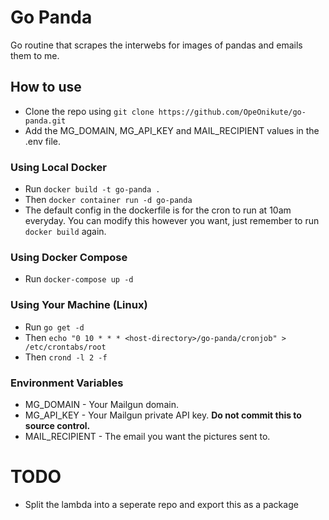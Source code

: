 # Go Panda

Go routine that scrapes the interwebs for images of pandas and emails them to me.

## How to use

- Clone the repo using `git clone https://github.com/OpeOnikute/go-panda.git`
- Add the MG_DOMAIN, MG_API_KEY and MAIL_RECIPIENT values in the .env file.

### Using Local Docker

- Run `docker build -t go-panda .`
- Then `docker container run -d go-panda`
- The default config in the dockerfile is for the cron to run at 10am everyday. You can modify this however you want, just remember to run `docker build` again.

### Using Docker Compose

- Run `docker-compose up -d`

### Using Your Machine (Linux)

- Run `go get -d`
- Then `echo "0 10 * * * <host-directory>/go-panda/cronjob" > /etc/crontabs/root`
- Then `crond -l 2 -f`

### Environment Variables

- MG_DOMAIN - Your Mailgun domain.
- MG_API_KEY - Your Mailgun private API key. **Do not commit this to source control.**
- MAIL_RECIPIENT - The email you want the pictures sent to.

# TODO
- Split the lambda into a seperate repo and export this as a package